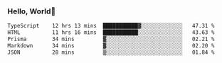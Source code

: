 
### Hello, World🐤

<!--START_SECTION:waka-->

```txt
TypeScript    12 hrs 13 mins  ███████████▓░░░░░░░░░░░░░   47.31 %
HTML          11 hrs 16 mins  ███████████░░░░░░░░░░░░░░   43.63 %
Prisma        34 mins         ▓░░░░░░░░░░░░░░░░░░░░░░░░   02.21 %
Markdown      34 mins         ▓░░░░░░░░░░░░░░░░░░░░░░░░   02.20 %
JSON          28 mins         ▒░░░░░░░░░░░░░░░░░░░░░░░░   01.84 %
```

<!--END_SECTION:waka-->
